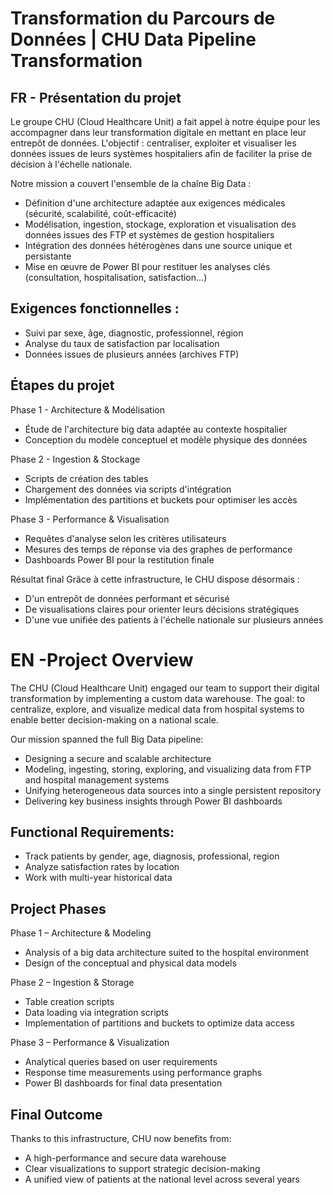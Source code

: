 # Transformation du Parcours de Données | CHU Data Pipeline Transformation 

## FR - Présentation du projet
Le groupe CHU (Cloud Healthcare Unit) a fait appel à notre équipe pour les accompagner dans leur transformation digitale en mettant en place leur entrepôt de données.
L'objectif : centraliser, exploiter et visualiser les données issues de leurs systèmes hospitaliers afin de faciliter la prise de décision à l'échelle nationale.

Notre mission a couvert l'ensemble de la chaîne Big Data :
- Définition d'une architecture adaptée aux exigences médicales (sécurité, scalabilité, coût-efficacité)
- Modélisation, ingestion, stockage, exploration et visualisation des données issues des FTP et systèmes de gestion hospitaliers
- Intégration des données hétérogènes dans une source unique et persistante
- Mise en œuvre de Power BI pour restituer les analyses clés (consultation, hospitalisation, satisfaction...)


## Exigences fonctionnelles :
- Suivi par sexe, âge, diagnostic, professionnel, région
- Analyse du taux de satisfaction par localisation
- Données issues de plusieurs années (archives FTP)

## Étapes du projet
Phase 1 - Architecture & Modélisation
- Étude de l'architecture big data adaptée au contexte hospitalier
- Conception du modèle conceptuel et modèle physique des données

Phase 2 - Ingestion & Stockage
- Scripts de création des tables
- Chargement des données via scripts d'intégration
- Implémentation des partitions et buckets pour optimiser les accès

Phase 3 - Performance & Visualisation
- Requêtes d'analyse selon les critères utilisateurs
- Mesures des temps de réponse via des graphes de performance
- Dashboards Power BI pour la restitution finale

Résultat final
Grâce à cette infrastructure, le CHU dispose désormais :
- D'un entrepôt de données performant et sécurisé
- De visualisations claires pour orienter leurs décisions stratégiques
- D'une vue unifiée des patients à l'échelle nationale sur plusieurs années



# EN -Project Overview
The CHU (Cloud Healthcare Unit) engaged our team to support their digital transformation by implementing a custom data warehouse.
The goal: to centralize, explore, and visualize medical data from hospital systems to enable better decision-making on a national scale.

Our mission spanned the full Big Data pipeline:
- Designing a secure and scalable architecture
- Modeling, ingesting, storing, exploring, and visualizing data from FTP and hospital management systems
- Unifying heterogeneous data sources into a single persistent repository
- Delivering key business insights through Power BI dashboards

## Functional Requirements:
- Track patients by gender, age, diagnosis, professional, region
- Analyze satisfaction rates by location
- Work with multi-year historical data

## Project Phases
Phase 1 – Architecture & Modeling
- Analysis of a big data architecture suited to the hospital environment
- Design of the conceptual and physical data models

Phase 2 – Ingestion & Storage
- Table creation scripts
- Data loading via integration scripts
- Implementation of partitions and buckets to optimize data access

Phase 3 – Performance & Visualization
- Analytical queries based on user requirements
- Response time measurements using performance graphs
- Power BI dashboards for final data presentation

## Final Outcome
Thanks to this infrastructure, CHU now benefits from:
- A high-performance and secure data warehouse
- Clear visualizations to support strategic decision-making
- A unified view of patients at the national level across several years
